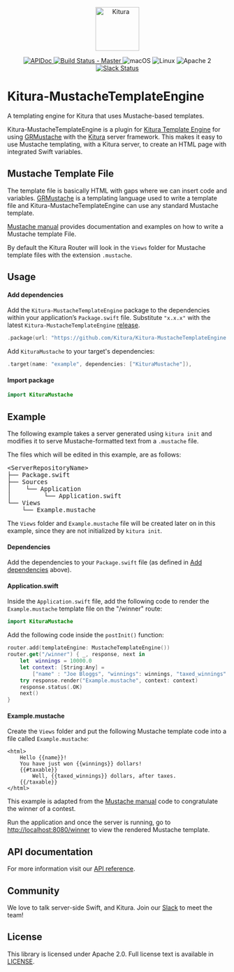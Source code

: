 <p align="center">
    <a href="http://kitura.dev/">
    <img src="https://raw.githubusercontent.com/Kitura/Kitura/master/Sources/Kitura/resources/kitura-bird.svg?sanitize=true" height="100" alt="Kitura">
    </a>
</p>

<p align="center">
    <a href="https://kitura.github.io/Kitura-MustacheTemplateEngine/index.html">
    <img src="https://img.shields.io/badge/apidoc-KituraMustacheTemplateEngine-1FBCE4.svg?style=flat" alt="APIDoc">
    </a>
    <a href="https://travis-ci.org/Kitura/Kitura-MustacheTemplateEngine">
    <img src="https://travis-ci.org/Kitura/Kitura-MustacheTemplateEngine.svg?branch=master" alt="Build Status - Master">
    </a>
    <img src="https://img.shields.io/badge/os-macOS-green.svg?style=flat" alt="macOS">
    <img src="https://img.shields.io/badge/os-linux-green.svg?style=flat" alt="Linux">
    <img src="https://img.shields.io/badge/license-Apache2-blue.svg?style=flat" alt="Apache 2">
    <a href="http://swift-at-ibm-slack.mybluemix.net/">
    <img src="http://swift-at-ibm-slack.mybluemix.net/badge.svg" alt="Slack Status">
    </a>
</p>

# Kitura-MustacheTemplateEngine
A templating engine for Kitura that uses Mustache-based templates.

Kitura-MustacheTemplateEngine is a plugin for [Kitura Template Engine](https://github.com/Kitura/Kitura-TemplateEngine.git) for using [GRMustache](https://github.com/IBM-Swift-Sunset/GRMustache.swift) with the [Kitura](https://github.com/Kitura/Kitura) server framework. This makes it easy to use Mustache templating, with a Kitura server, to create an HTML page with integrated Swift variables.

## Mustache Template File
The template file is basically HTML with gaps where we can insert code and variables. [GRMustache](https://github.com/IBM-Swift-Sunset/GRMustache.swift) is a templating language used to write a template file and Kitura-MustacheTemplateEngine can use any standard Mustache template.

[Mustache manual](https://mustache.github.io/mustache.5.html) provides documentation and examples on how to write a Mustache template File.

By default the Kitura Router will look in the `Views` folder for Mustache template files with the extension `.mustache`.

## Usage

#### Add dependencies

Add the `Kitura-MustacheTemplateEngine` package to the dependencies within your application’s `Package.swift` file. Substitute `"x.x.x"` with the latest `Kitura-MustacheTemplateEngine` [release](https://github.com/Kitura/Kitura-MustacheTemplateEngine/releases).

```swift
.package(url: "https://github.com/Kitura/Kitura-MustacheTemplateEngine.git", from: "x.x.x")
```

Add `KituraMustache` to your target's dependencies:

```swift
.target(name: "example", dependencies: ["KituraMustache"]),
```

#### Import package

```swift
import KituraMustache
```


## Example
The following example takes a server generated using `kitura init` and modifies it to serve Mustache-formatted text from a `.mustache` file.

The files which will be edited in this example, are as follows:

<pre>
&lt;ServerRepositoryName&gt;
├── Package.swift
├── Sources
│    └── Application
│         └── Application.swift
└── Views
    └── Example.mustache
</pre>

The `Views` folder and `Example.mustache` file will be created later on in this example, since they are not initialized by `kitura init`.

#### Dependencies

Add the dependencies to your `Package.swift` file (as defined in [Add dependencies](#add_dependencies) above).

#### Application.swift
Inside the `Application.swift` file, add the following code to render the `Example.mustache` template file on the "/winner" route:

```swift
import KituraMustache
```

Add the following code inside the `postInit()` function:

```swift
router.add(templateEngine: MustacheTemplateEngine())
router.get("/winner") { _, response, next in
    let  winnings = 10000.0
    let context: [String:Any] =
        ["name" : "Joe Bloggs", "winnings": winnings, "taxed_winnings": winnings * 0.6, "taxable" : true]
    try response.render("Example.mustache", context: context)
    response.status(.OK)
    next()
}
```

#### Example.mustache
Create the `Views` folder and put the following Mustache template code into a file called `Example.mustache`:

```
<html>
    Hello {{name}}!
    You have just won {{winnings}} dollars!
    {{#taxable}}
        Well, {{taxed_winnings}} dollars, after taxes.
    {{/taxable}}
</html>
```
This example is adapted from the [Mustache manual](https://mustache.github.io/mustache.5.html) code to congratulate the winner of a contest.

Run the application and once the server is running, go to [http://localhost:8080/winner](http://localhost:8080/winner) to view the rendered Mustache template.

## API documentation

For more information visit our [API reference](http://kitura.github.io/Kitura-MustacheTemplateEngine/).

## Community

We love to talk server-side Swift, and Kitura. Join our [Slack](http://swift-at-ibm-slack.mybluemix.net/) to meet the team!

## License
This library is licensed under Apache 2.0. Full license text is available in [LICENSE](https://github.com/Kitura/Kitura-MustacheTemplateEngine/blob/master/LICENSE.txt).
